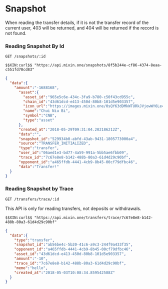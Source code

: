 # Snapshot

When reading the transfer details, if it is not the transfer record of the current user, 403 will be returned, and 404 will be returned if the record is not found.

### Reading Snapshot By Id

```text
GET /snapshots/:id
```

```curl
$$XIN:curl$$ "https://api.mixin.one/snapshots/8f5b244e-cf86-4374-8eaa-c551fd70cd83"
```

```json
{  
  "data":{  
    "amount":"-1688168",
      "asset":{
        "asset_id":"965e5c6e-434c-3fa9-b780-c50f43cd955c",
        "chain_id":"43d61dcd-e413-450d-80b8-101d5e903357",
        "icon_url":"https://images.mixin.one/0sQY63dDMkWTURkJVjowWY6Le4ICjAFuu3ANVyZA4uI3UdkbuOT5fjJUT82ArNYmZvVcxDXyNjxoOv0TAYbQTNKS=s128",
        "name":"Chui Niu Bi",
        "symbol":"CNB",
        "type":"asset"
      },
      "created_at":"2018-05-29T09:31:04.202186212Z",
      "data":"",
      "snapshot_id":"529934b0-abfd-43ab-9431-1805773000a4",
      "source":"TRANSFER_INITIALIZED",
      "type":"transfer",
      "user_id":"06aed1e3-bd77-4a59-991a-5bb5ae6fbb09",
      "trace_id":"7c67e8e8-b142-488b-80a3-61d4d29c90bf",
      "opponent_id":"a465ffdb-4441-4cb9-8b45-00cf79dfbc46",
      "data":"Transfer!"
  }
}
```

### Reading Snapshot by Trace

```text
GET /transfers/trace/:id
```

This API is only for reading transfers, not deposits or withdrawals.

```shell
$$XIN:curl$$ "https://api.mixin.one/transfers/trace/7c67e8e8-b142-488b-80a3-61d4d29c90bf"
```

```json
{
  "data":{
    "type":"transfer",
    "snapshot_id":"ab56be4c-5b20-41c6-a9c3-244f9a433f35",
    "opponent_id":"a465ffdb-4441-4cb9-8b45-00cf79dfbc46",
    "asset_id":"43d61dcd-e413-450d-80b8-101d5e903357",
    "amount":"-10",
    "trace_id":"7c67e8e8-b142-488b-80a3-61d4d29c90bf",
    "memo":"hello",
    "created_at":"2018-05-03T10:08:34.859542588Z"
  }
}
```
